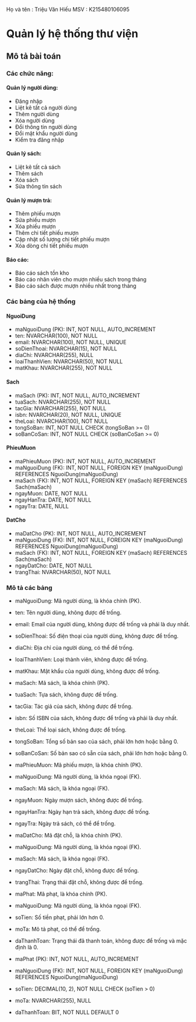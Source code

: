 Họ và tên : Triệu Văn Hiếu
MSV : K215480106095
# Quản lý hệ thống thư viện
## Mô tả bài toán
### Các chức năng:
#### Quản lý người dùng:
- Đăng nhập
- Liệt kê tất cả người dùng
- Thêm người dùng
- Xóa người dùng
- Đổi thông tin người dùng
- Đổi mật khẩu người dùng
- Kiểm tra đăng nhập
#### Quản lý sách:
- Liệt kê tất cả sách
- Thêm sách
- Xóa sách
- Sửa thông tin sách
#### Quản lý mượn trả:
- Thêm phiếu mượn
- Sửa phiếu mượn
- Xóa phiếu mượn
- Thêm chi tiết phiếu mượn
- Cập nhật số lượng chi tiết phiếu mượn
- Xóa dòng chi tiết phiếu mượn
#### Báo cáo:
- Báo cáo sách tồn kho
- Báo cáo nhân viên cho mượn nhiều sách trong tháng
- Báo cáo sách được mượn nhiều nhất trong tháng

### Các bảng của hệ thống
#### NguoiDung
- maNguoiDung (PK): INT, NOT NULL, AUTO_INCREMENT
- ten: NVARCHAR(100), NOT NULL
- email: NVARCHAR(100), NOT NULL, UNIQUE
- soDienThoai: NVARCHAR(15), NOT NULL
- diaChi: NVARCHAR(255), NULL
- loaiThanhVien: NVARCHAR(50), NOT NULL
- matKhau: NVARCHAR(255), NOT NULL
#### Sach
- maSach (PK): INT, NOT NULL, AUTO_INCREMENT
- tuaSach: NVARCHAR(255), NOT NULL
- tacGia: NVARCHAR(255), NOT NULL
- isbn: NVARCHAR(20), NOT NULL, UNIQUE
- theLoai: NVARCHAR(100), NOT NULL
- tongSoBan: INT, NOT NULL CHECK (tongSoBan >= 0)
- soBanCoSan: INT, NOT NULL CHECK (soBanCoSan >= 0)
#### PhieuMuon
- maPhieuMuon (PK): INT, NOT NULL, AUTO_INCREMENT
- maNguoiDung (FK): INT, NOT NULL, FOREIGN KEY (maNguoiDung) REFERENCES NguoiDung(maNguoiDung)
- maSach (FK): INT, NOT NULL, FOREIGN KEY (maSach) REFERENCES Sach(maSach)
- ngayMuon: DATE, NOT NULL
- ngayHanTra: DATE, NOT NULL
- ngayTra: DATE, NULL
#### DatCho
- maDatCho (PK): INT, NOT NULL, AUTO_INCREMENT
- maNguoiDung (FK): INT, NOT NULL, FOREIGN KEY (maNguoiDung) REFERENCES NguoiDung(maNguoiDung)
- maSach (FK): INT, NOT NULL, FOREIGN KEY (maSach) REFERENCES Sach(maSach)
- ngayDatCho: DATE, NOT NULL
- trangThai: NVARCHAR(50), NOT NULL
### Mô tả các bảng
- maNguoiDung: Mã người dùng, là khóa chính (PK).
- ten: Tên người dùng, không được để trống.
- email: Email của người dùng, không được để trống và phải là duy nhất.
- soDienThoai: Số điện thoại của người dùng, không được để trống.
- diaChi: Địa chỉ của người dùng, có thể để trống.
- loaiThanhVien: Loại thành viên, không được để trống.
- matKhau: Mật khẩu của người dùng, không được để trống.

- maSach: Mã sách, là khóa chính (PK).
- tuaSach: Tựa sách, không được để trống.
- tacGia: Tác giả của sách, không được để trống.
- isbn: Số ISBN của sách, không được để trống và phải là duy nhất.
- theLoai: Thể loại sách, không được để trống.
- tongSoBan: Tổng số bản sao của sách, phải lớn hơn hoặc bằng 0.
- soBanCoSan: Số bản sao có sẵn của sách, phải lớn hơn hoặc bằng 0.

- maPhieuMuon: Mã phiếu mượn, là khóa chính (PK).
- maNguoiDung: Mã người dùng, là khóa ngoại (FK).
- maSach: Mã sách, là khóa ngoại (FK).
- ngayMuon: Ngày mượn sách, không được để trống.
- ngayHanTra: Ngày hạn trả sách, không được để trống.
- ngayTra: Ngày trả sách, có thể để trống.

- maDatCho: Mã đặt chỗ, là khóa chính (PK).
- maNguoiDung: Mã người dùng, là khóa ngoại (FK).
- maSach: Mã sách, là khóa ngoại (FK).
- ngayDatCho: Ngày đặt chỗ, không được để trống.
- trangThai: Trạng thái đặt chỗ, không được để trống.

- maPhat: Mã phạt, là khóa chính (PK).
- maNguoiDung: Mã người dùng, là khóa ngoại (FK).
- soTien: Số tiền phạt, phải lớn hơn 0.
- moTa: Mô tả phạt, có thể để trống.
- daThanhToan: Trạng thái đã thanh toán, không được để trống và mặc định là 0.

- maPhat (PK): INT, NOT NULL, AUTO_INCREMENT
- maNguoiDung (FK): INT, NOT NULL, FOREIGN KEY (maNguoiDung) REFERENCES NguoiDung(maNguoiDung)
- soTien: DECIMAL(10, 2), NOT NULL CHECK (soTien > 0)
- moTa: NVARCHAR(255), NULL
- daThanhToan: BIT, NOT NULL DEFAULT 0
